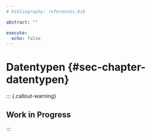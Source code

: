 ```yaml
---
# bibliography: references.bib

abstract: ""

execute: 
  echo: false
---
```

# Datentypen {#sec-chapter-datentypen}

::: {.callout-warning}
## Work in Progress
:::